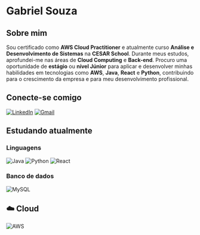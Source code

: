 # Gabriel Souza

## Sobre mim
Sou certificado como **AWS Cloud Practitioner** e atualmente curso **Análise e Desenvolvimento de Sistemas** na **CESAR School**. Durante meus estudos, aprofundei-me nas áreas de **Cloud Computing** e **Back-end**. Procuro uma oportunidade de **estágio** ou **nível Júnior** para aplicar e desenvolver minhas habilidades em tecnologias como **AWS**, **Java**, **React** e **Python**, contribuindo para o crescimento da empresa e para meu desenvolvimento profissional.

## Conecte-se comigo
[![LinkedIn](https://img.shields.io/badge/linkedin-%230077B5.svg?style=for-the-badge&logo=linkedin&logoColor=white)](https://www.linkedin.com/in/gabriel-dev-souza)
[![Gmail](https://img.shields.io/badge/Gmail-333333?style=for-the-badge&logo=gmail&logoColor=red)](mailto:gabriel123.souza06@gmail.com) 

## Estudando atualmente

### Linguagens
![Java](https://img.shields.io/badge/Java-%23ED8B00.svg?style=for-the-badge&logo=openjdk&logoColor=white)
![Python](https://img.shields.io/badge/Python-%233B82F6.svg?style=for-the-badge&logo=python&logoColor=white)
![React](https://img.shields.io/badge/React-%2361DAFB.svg?style=for-the-badge&logo=react&logoColor=black)

### Banco de dados
![MySQL](https://img.shields.io/badge/MySQL-00000F?style=for-the-badge&logo=mysql&logoColor=white)

## ☁️ Cloud
![AWS](https://img.shields.io/badge/AWS-%23FF9900.svg?style=for-the-badge&logo=amazon-aws&logoColor=white)
